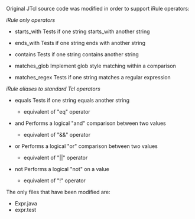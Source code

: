 Original JTcl source code was modified in order to support iRule operators:

_iRule only operators_

- starts_with Tests if one string starts_with another string
- ends_with Tests if one string ends with another string
- contains Tests if one string contains another string

- matches_glob Implement glob style matching within a comparison
- matches_regex Tests if one string matches a regular expression


_iRule aliases to standard Tcl operators_

- equals Tests if one string equals another string
  - equivalent of "eq" operator  

- and Performs a logical "and" comparison between two values
  - equivalent of "&&" operator
- or Performs a logical "or" comparison between two values
  - equivalent of "||" operator
- not Performs a logical "not" on a value
  - equivalent of "!" operator

The only files that have been modified are:

- Expr.java
- expr.test
